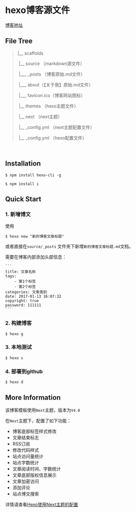 # hexo博客源文件 

[博客地址](https://mpfly.github.io/)

## File Tree

> |__ scaffolds
>
> ​	|__ source  （markdown源文件）
>
> ​		|___ _posts （博客原始.md文件）
>
> ​		|___ about（【关于我】原始.md文件）
>
> ​		|___ favicon.ico（博客网站图标）
>
> ​	|__ themes （hexo主题文件）
>
> ​		|__ next （next主题）
>
> ​			|__  _config.yml （next主题配置文件）
>
> ​	|__ _config.yml （hexo配置文件）

​	

## Installation

```
$ npm install hexo-cli -g
```

```
$ npm install i
```



## Quick Start

### 1. 新增博文

使用

```
$ hexo new "新的博客文章标题"
```

或者直接在`source/_posts` 文件夹下新增`新的博客文章标题.md`文档。

需要在博客内部添加头部信息：

```
​```
title: 文章名称
tags: 
    - 第1个标签
    - 第2个标签
categories: 文章类别
date: 2017-01-13 16:07:32
copyright: true
password: 111111
​```
```

### 2. 构建博客

```
$ hexo g
```

### 3. 本地测试

```
$ hexo s
```

### 4. 部署到github

```
$ hexo d
```



## More Information

该博客模板使用`Next`主题，版本为`V4.0`

在`Next`主题下，配置了如下功能：

- 博客底部标签样式修改
- 文章结束标志
- RSS订阅
- 修改代码样式
- 站点访问量统计
- 站点字数统计
- 文章阅读时间、字数统计
- 文章底部版权信息展示
- 文章加密访问
- 添加评论
- 站点博文搜索



详情请查看[Hexo使用Next主题的配置](https://mpfly.github.io/2019/08/21/Hexo使用Next主题的配置)

